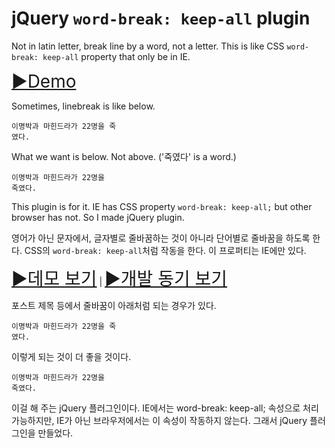 # jQuery `word-break: keep-all` plugin

Not in latin letter, break line by a word, not a letter. This is like CSS `word-break: keep-all` property that only be in IE.

<span style="font-size: 2em">[▶Demo](http://dl.dropboxusercontent.com/u/15546257/code/jquery-word-break-keep-all-plugin/example.html)</span>

Sometimes, linebreak is like below.

    이명박과 마힌드라가 22명을 죽
    였다.

What we want is below. Not above. ('죽였다' is a word.)

    이명박과 마힌드라가 22명을
    죽였다.

This plugin is for it. IE has CSS property `word-break: keep-all;` but other browser has not. So I made jQuery plugin.

영어가 아닌 문자에서, 글자별로 줄바꿈하는 것이 아니라 단어별로 줄바꿈을 하도록 한다. CSS의 `word-break: keep-all`처럼 작동을 한다. 이 프로퍼티는 IE에만 있다.

<span style="font-size: 2em">[▶데모 보기](http://dl.dropboxusercontent.com/u/15546257/code/jquery-word-break-keep-all-plugin/example.html)</span> | 
<span style="font-size: 2em">[▶개발 동기 보기](http://mytory.co.kr/archives/2801)</span>

포스트 제목 등에서 줄바꿈이 아래처럼 되는 경우가 있다.

    이명박과 마힌드라가 22명을 죽
    였다.

이렇게 되는 것이 더 좋을 것이다.

    이명박과 마힌드라가 22명을
    죽였다.

이걸 해 주는 jQuery 플러그인이다. IE에서는 word-break: keep-all; 속성으로 처리 가능하지만, IE가 아닌 브라우저에서는 이 속성이 작동하지 않는다. 그래서 jQuery 플러그인을 만들었다.